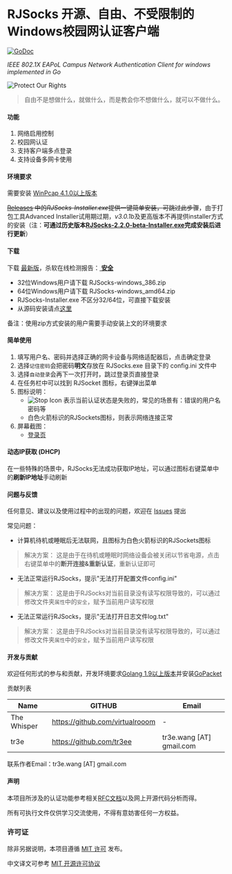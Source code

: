 RJSocks 开源、自由、不受限制的Windows校园网认证客户端
==================================================
[![GoDoc](https://godoc.org/github.com/tr3ee/go-rjsocks?status.svg)](https://godoc.org/github.com/tr3ee/go-rjsocks)

*IEEE 802.1X EAPoL Campus Network Authentication Client for windows implemented in Go*

![Protect Our Rights](https://raw.githubusercontent.com/tr3ee/go-rjsocks/master/gui/resources/banner-1.jpg)

> 自由不是想做什么，就做什么，而是教会你不想做什么，就可以不做什么。

#### 功能

1. 网络启用控制
2. 校园网认证
3. 支持客户端多点登录
4. 支持设备多网卡使用

#### 环境要求

需要安装 [WinPcap 4.1.0以上版本](https://www.winpcap.org/install/default.htm)

~~[Releases](https://github.com/tr3ee/go-rjsocks/releases) 中的*RJSocks-Installer.exe*提供一键简单安装，可跳过此步骤~~，由于打包工具Advanced Installer试用期过期，*v3.0.1b*及更高版本不再提供installer方式的安装（注：**可通过历史版本[RJSocks-2.2.0-beta-Installer.exe](https://github.com/tr3ee/go-rjsocks/releases/download/v2.2.0b/RJSocks-2.2.0-beta-Installer.exe)完成安装后进行更新**）

#### 下载

下载 [最新版](https://github.com/tr3ee/go-rjsocks/releases)，杀软在线检测报告：[ **安全** ](https://github.com/tr3ee/go-rjsocks/wiki/%E7%97%85%E6%AF%92%E5%9C%A8%E7%BA%BF%E6%A3%80%E6%B5%8B%E6%8A%A5%E5%91%8A)

- 32位Windows用户请下载 RJSocks-windows_386.zip
- 64位Windows用户请下载 RJSocks-windows_amd64.zip
- RJSocks-Installer.exe 不区分32/64位，可直接下载安装
- 从源码安装请点[这里](https://github.com/tr3ee/go-rjsocks/wiki/%E4%BB%8E%E6%BA%90%E7%A0%81%E5%AE%89%E8%A3%85RJSocks)

备注：使用zip方式安装的用户需要手动安装上文的环境要求

#### 简单使用

1. 填写用户名、密码并选择正确的网卡设备与网络适配器后，点击确定登录
2. 选择`记住密码`会把密码**明文**存放在 RJSocks.exe 目录下的 config.ini 文件中
3. 选择`自动登录`会再下一次打开时，跳过登录页直接登录
4. 在任务栏中可以找到 RJSocket 图标，右键弹出菜单
5. 图标说明：
    - ![Stop Icon](https://raw.githubusercontent.com/tr3ee/go-rjsocks/master/gui/resources/stop.ico) 表示当前认证状态是失败的，常见的场景有：错误的用户名密码等
    - 白色火箭标识的RJSockets图标，则表示网络连接正常
6. 屏幕截图：
    - [登录页](https://raw.githubusercontent.com/tr3ee/go-rjsocks/master/screenshots/login.png)

#### 动态IP获取 (DHCP)

在一些特殊的场景中，RJSocks无法成功获取IP地址，可以通过图标右键菜单中的**刷新IP地址**手动刷新

#### 问题与反馈

任何意见、建议以及使用过程中的出现的问题，欢迎在 [Issues](https://github.com/tr3ee/go-rjsocks/issues) 提出

常见问题：

- 计算机待机或睡眠后无法联网，且图标为白色火箭标识的RJSockets图标
> 解决方案：
> 这是由于在待机或睡眠时网络设备会被关闭以节省电源，点击右键菜单中的**断开连接&重新认证**，重新认证即可

- 无法正常运行RJSocks，提示"无法打开配置文件config.ini"
> 解决方案：
> 这是由于RJSocks对当前目录没有读写权限导致的，可以通过修改文件夹`属性`中的`安全`，赋予当前用户读写权限

- 无法正常运行RJSocks，提示"无法打开日志文件log.txt"
> 解决方案：
> 这是由于RJSocks对当前目录没有读写权限导致的，可以通过修改文件夹`属性`中的`安全`，赋予当前用户读写权限

#### 开发与贡献

欢迎任何形式的参与和贡献，开发环境要求[Golang 1.9以上版本](https://golang.org/project/)并安装[GoPacket](https://github.com/google/gopacket)

贡献列表

| Name | GITHUB | Email |
| ---- | ------ | ----- |
| The Whisper | https://github.com/virtualrooom | - |
| tr3e | https://github.com/tr3ee | tr3e.wang \[AT\] gmail.com |

联系作者Email：tr3e.wang \[AT\] gmail.com

#### 声明

本项目所涉及的认证功能参考相关[RFC文档](https://zh.wikipedia.org/wiki/RFC)以及网上开源代码分析而得。

所有可执行文件仅供学习交流使用，不得有意妨害任何一方权益。

### 许可证

除非另据说明，本项目遵循 [MIT 许可](https://github.com/tr3ee/go-rjsocks/blob/master/LICENSE) 发布。

中文译文可参考 [MIT 开源许可协议](http://codeigniter.org.cn/user_guide/license.html)
